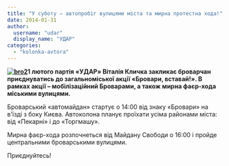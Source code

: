 ```yaml
---
title: "У суботу – автопробіг вулицями міста та мирна протестна хода!"
date: 2014-01-31
author: 
  username: "udar"
  display_name: "УДАР"
categories: 
  - "kolonka-avtora"
---
```


**[![bro2](https://mpz.brovary.org/wp-content/uploads/2014/01/bro2.jpg)](https://mpz.brovary.org/wp-content/uploads/2014/01/bro2.jpg)1 лютого партія «УДАР» Віталія Кличка закликає броварчан приєднуватись до загальноміської акції «Бровари, вставай!». В рамках акції – мобілізаційний Броварами, а також мирна фаєр-хода міськими вулицями.**

Броварський «автомайдан» стартує о 14:00 від знаку «Бровари» на в'їзді з боку Києва. Автоколона планує проїхати усіма районами міста: від «Пекарні» і до «Торгмашу».

Мирна фаєр-хода розпочнеться від Майдану Свободи о 16:00 і пройде центральними броварськими вулицями.

Приєднуйтесь!
